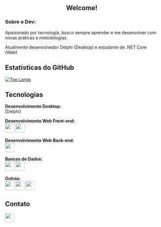 <h2 align="center"><strong>Welcome!</strong></h2>

<h3>Sobre o Dev:</h3>
<p>Apaixonado por tecnologia, busco sempre aprender e me desenvolver com novas práticas e metodologias.</p>
<p>Atualmente desenvolvedor Delphi (Desktop) e estudante de .NET Core (Web)</p>

## Estatísticas do GitHub
[![Top Langs](https://github-readme-stats.vercel.app/api/top-langs/?username=oliveira-alexander&layout=donut-vertical&bg_color=00000000&theme=dracula&align=center)](https://github.com/anuraghazra/github-readme-stats)

## Tecnologias
<div>
  <p>
    <strong>Desenvolvimento Desktop:</strong>
    <br>
    [Delphi]
  </p>
  <p>
    <strong>Desenvolvimento Web Front-end:</strong>
    <br>
    <img width="30px" src="https://cdn.jsdelivr.net/gh/devicons/devicon@latest/icons/html5/html5-original-wordmark.svg" />
    <img width="30px" src="https://cdn.jsdelivr.net/gh/devicons/devicon@latest/icons/javascript/javascript-original.svg" />          
  </p>
  <p>
    <strong>Desenvolvimento Web Back-end:</strong>
    <br>
    <img width="30px" src="https://cdn.jsdelivr.net/gh/devicons/devicon@latest/icons/dotnetcore/dotnetcore-original.svg" />
  </p>
  <p>
  <p>
    <strong>Bancos de Dados:</strong>
    <br>
    <img width="30px" src="https://cdn.jsdelivr.net/gh/devicons/devicon@latest/icons/azuresqldatabase/azuresqldatabase-original.svg" />
    <img width="30px" src="https://cdn.jsdelivr.net/gh/devicons/devicon@latest/icons/mysql/mysql-original-wordmark.svg" />
  </p>
  <p>
    <strong>Outras:</strong>
    <br>
    <img width="30px" src="https://cdn.jsdelivr.net/gh/devicons/devicon@latest/icons/jira/jira-original-wordmark.svg" />
    <img width="30px" src="https://cdn.jsdelivr.net/gh/devicons/devicon@latest/icons/git/git-original-wordmark.svg" />
    <img width="30px" src="https://cdn.jsdelivr.net/gh/devicons/devicon@latest/icons/bitbucket/bitbucket-original-wordmark.svg" />
  </p>
</div>

<!--## Projetos
- **[Nome do Projeto](https://github.com/link-do-projeto)**: Breve descrição do projeto.
- **[Nome do Projeto](https://github.com/link-do-projeto)**: Breve descrição do projeto.
-->

## Contato
<div>
  <a href="https://www.linkedin.com/in/alexanderwoliveira/">
    <img width="30px" src="https://cdn.jsdelivr.net/gh/devicons/devicon@latest/icons/linkedin/linkedin-original.svg" />
  </a>
</div>

